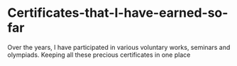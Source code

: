 # Certificates-that-I-have-earned-so-far
Over the years, I have participated in various voluntary works, seminars and olympiads. Keeping all these precious certificates in one place
